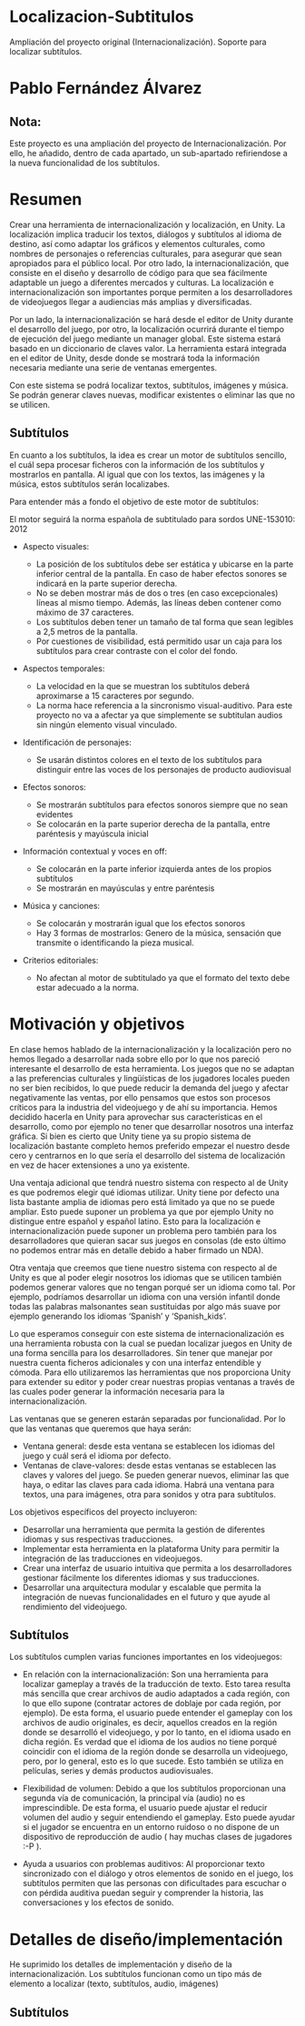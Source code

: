 # Localizacion-Subtitulos
Ampliación del proyecto original (Internacionalización). Soporte para localizar subtítulos.

# Pablo Fernández Álvarez

## Nota: 

Este proyecto es una ampliación del proyecto de Internacionalización. Por ello, he añadido, dentro de cada apartado, un sub-apartado refiriendose 
a la nueva funcionalidad de los subtítulos.

# Resumen

Crear una herramienta de internacionalización y localización, en Unity. La localización implica traducir los textos, diálogos y subtítulos al idioma de destino, así como adaptar los gráficos y elementos culturales, como nombres de personajes o referencias culturales, para asegurar que sean apropiados para el público local. Por otro lado, la internacionalización, que consiste en el diseño y desarrollo de código para que sea fácilmente adaptable un juego a diferentes mercados y culturas. La localización e internacionalización son importantes porque permiten a los desarrolladores de videojuegos llegar a audiencias más amplias y diversificadas.

Por un lado, la internacionalización se hará desde el editor de Unity durante el desarrollo del juego, por otro, la localización ocurrirá durante el tiempo de ejecución del juego mediante un manager global. Este sistema estará basado en un diccionario de claves valor. La herramienta estará integrada en el editor de Unity, desde donde se mostrará toda la información necesaria mediante una serie de ventanas emergentes.

Con este sistema se podrá localizar textos, subtítulos, imágenes y música. Se podrán generar claves nuevas, modificar existentes o eliminar las que no se utilicen.

## Subtítulos	

En cuanto a los subtítulos, la idea es crear un motor de subtítulos sencillo, el cuál sepa procesar ficheros con la información de los subtítulos y mostrarlos en pantalla.
Al igual que con los textos, las imágenes y la música, estos subtítulos serán localizabes.

Para entender más a fondo el objetivo de este motor de subtítulos:

El motor seguirá la norma española de subtitulado para sordos UNE-153010: 2012

- Aspecto visuales:
	+ La posición de los subtítulos debe ser estática y ubicarse en la parte inferior central de la pantalla. En caso de 
	haber efectos sonores se indicará en la parte superior derecha.
	+ No se deben mostrar más de dos o tres (en caso excepcionales) líneas al mismo tiempo. Además, las líneas deben contener
	como máximo de 37 caracteres.
	+ Los subtítulos deben tener un tamaño de tal forma que sean legibles a 2,5 metros de la pantalla.
	+ Por cuestiones de visibilidad, está permitido usar un caja para los subtítulos para crear contraste con el color del fondo.

- Aspectos temporales: 
	+ La velocidad en la que se muestran los subtítulos deberá aproximarse a 15 caracteres por segundo.
	+ La norma hace referencia a la sincronismo visual-auditivo. Para este proyecto no va a afectar ya que simplemente
	se subtitulan audios sin ningún elemento visual vinculado.

- Identificación de personajes:
	+ Se usarán distintos colores en el texto de los subtítulos para distinguir entre las voces de los personajes de
	producto audiovisual

- Efectos sonoros:
	+ Se mostrarán subtítulos para efectos sonoros siempre que no sean evidentes
	+ Se colocarán en la parte superior derecha de la pantalla, entre paréntesis y mayúscula inicial

- Información contextual y voces en off:
	+ Se colocarán en la parte inferior izquierda antes de los propios subtítulos
	+ Se mostrarán en mayúsculas y entre paréntesis

- Música y canciones:
	+ Se colocarán y mostrarán igual que los efectos sonoros
	+ Hay 3 formas de mostrarlos: Genero de la música, sensación que transmite o identificando la pieza musical.

- Criterios editoriales:
	+ No afectan al motor de subtitulado ya que el formato del texto debe estar adecuado a la norma.



# Motivación y objetivos

En clase hemos hablado de la internacionalización y la localización pero no hemos llegado a desarrollar nada sobre ello por lo que nos pareció interesante el desarrollo de esta herramienta. Los juegos que no se adaptan a las preferencias culturales y lingüísticas de los jugadores locales pueden no ser bien recibidos, lo que puede reducir la demanda del juego y afectar negativamente las ventas, por ello pensamos que estos son procesos críticos para la industria del videojuego y de ahí su importancia. 
Hemos decidido hacerla en Unity para aprovechar sus características en el desarrollo, como por ejemplo no tener que desarrollar nosotros una interfaz gráfica. Si bien es cierto que Unity tiene ya su propio sistema de localización bastante completo hemos preferido empezar el nuestro desde cero y centrarnos en lo que sería el desarrollo del sistema de localización en vez de hacer extensiones a uno ya existente. 

Una ventaja adicional que tendrá nuestro sistema con respecto al de Unity es que podremos elegir qué idiomas utilizar. Unity tiene por defecto una lista bastante amplia de idiomas pero está limitado ya que no se puede ampliar. Esto puede suponer un problema ya que por ejemplo Unity no distingue entre español y español latino. Esto para la localización e internacionalización puede suponer un problema pero también para los desarrolladores que quieran sacar sus juegos en consolas (de esto último no podemos entrar más en detalle debido a haber firmado un NDA).

Otra ventaja que creemos que tiene nuestro sistema con respecto al de Unity es que al poder elegir nosotros los idiomas que se utilicen también podemos generar valores que no tengan porqué ser un idioma como tal. Por ejemplo, podríamos desarrollar un idioma con una versión infantil donde todas las palabras malsonantes sean sustituidas por algo más suave por ejemplo generando los idiomas ‘Spanish’ y ‘Spanish_kids’.

Lo que esperamos conseguir con este sistema de internacionalización es una herramienta robusta con la cual se puedan localizar juegos en Unity de una forma sencilla para los desarrolladores. Sin tener que manejar por nuestra cuenta ficheros adicionales y con una interfaz entendible y cómoda. Para ello utilizaremos las herramientas que nos proporciona Unity para extender su editor y poder crear nuestras propias ventanas a través de las cuales poder generar la información necesaria para la internacionalización.

Las ventanas que se generen estarán separadas por funcionalidad. Por lo que las ventanas que queremos que haya serán:
 - Ventana general: desde esta ventana se establecen los idiomas del juego y cuál será el idioma por defecto.
 - Ventanas de clave-valores: desde estas ventanas se establecen las claves y valores del juego. Se pueden generar nuevos, eliminar las que haya, o editar las claves para cada idioma. Habrá una ventana para textos, una para imágenes, otra para sonidos y otra para subtítulos. 
 
Los objetivos específicos del proyecto incluyeron: 
 - Desarrollar una herramienta que permita la gestión de diferentes idiomas y sus respectivas traducciones. 
 - Implementar esta herramienta en la plataforma Unity para permitir la integración de las traducciones en videojuegos. 
 - Crear una interfaz de usuario intuitiva que permita a los desarrolladores gestionar fácilmente los diferentes idiomas y sus traducciones.
 - Desarrollar una arquitectura modular y escalable que permita la integración de nuevas funcionalidades en el futuro y que ayude al rendimiento del videojuego.

 ## Subtítulos

Los subtítulos cumplen varias funciones importantes en los videojuegos:

- En relación con la internacionalización: Son una herramienta para localizar gameplay a través de la traducción de texto. Esto tarea resulta más sencilla
que crear archivos de audio adaptados a cada región, con lo que ello supone (contratar actores de doblaje por cada región, por ejemplo). De esta forma, 
el usuario puede entender el gameplay con los archivos de audio originales, es decir, aquellos creados en la región donde se desarrolló el videojuego, y
por lo tanto, en el idioma usado en dicha región. Es verdad que el idioma de los audios no tiene porqué coincidir con el idioma de la región donde 
se desarrolla un videojuego, pero, por lo general, esto es lo que sucede. Esto también se utiliza en películas, series y demás productos audiovisuales.

- Flexibilidad de volumen: Debido a que los subtítulos proporcionan una segunda vía de comunicación, la principal vía (audio) no es imprescindible. 
De esta forma, el usuario puede ajustar el reducir volumen del audio y seguir entendiendo el gameplay. Esto puede ayudar si el jugador se encuentra en un 
entorno ruidoso o no dispone de un dispositivo de reproducción de audio ( hay muchas clases de jugadores :-P ).

- Ayuda a usuarios con problemas auditivos: Al proporcionar texto sincronizado con el diálogo y otros elementos de sonido en el juego, los subtítulos 
permiten que las personas con dificultades para escuchar o con pérdida auditiva puedan seguir y comprender la historia, las conversaciones y los efectos de sonido.


# Detalles de diseño/implementación

He suprimido los detalles de implementación y diseño de la internacionalización.
Los subtítulos funcionan como un tipo más de elemento a localizar (texto, subtítulos, audio, imágenes)

## Subtítulos


<!-- # Resultados obtenidos

Hemos creado una escena de ejemplo donde se ve el resultado de todo lo implementado anteriormente.

## Paquete en el editor

Dentro del editor se puede observar el apartado Localization, desde el que se puede controlar los distintos aspectos de la herramienta: las claves, los distintos idiomas,  algunos extras como la moneda, y el apartado Scene Utility para poder cambiar el idioma  de toda la escena de forma fácil.

![IMG1](./readme/editor.png)

Para usar la herramienta será necesario acoplar un componente que implemente la clase Localizable al objeto en cuestión (Ej: un texto), para así poder indicar qué claves queremos que siga.

![IMG2](./readme/component.png)

## KeyCreators
Todos los KeyCreators tendrán un aspecto similar al de la imagen. Arriba encontramos los distintos idiomas que tengamos preparados en nuestra herramienta, y abajo tanto las claves como los valores del asset que queramos modificar (texto, sprite, audio, fuente…). Además podemos tanto crear como eliminar claves a nuestro antojo,

![KEYCREATOR](./readme/keyCreator.png)

## Escena de prueba
Hemos preparado una escena de prueba donde se ve el funcionamiento de la herramienta.

Aquí un video de su funcionamiento:
https://drive.google.com/file/d/1_1upkUEl4Izr0-WY_2NRMupvfiDILCtu/view?usp=sharing 

![ESCENAPRUEBA](./readme/escenaPrueba.png)

# Conclusiones

Hemos conseguido realizar lo que teníamos pensado, de una forma bastante completa. Hemos podido incluso añadir cosas extra como el apartado Scene Utilities para poder editar la escena cómodamente y exportación e importación a CSV. Viendo el sistema de  Unity y el nuestro pensamos que no se queda atrás y hemos hecho un buen trabajo.

# Instalación

Para facilitar la instalación de esta herramienta se ha creado un package de Unity, estos son los pasos para la instalación:

1- Descargar el package del repositorio de Github, en el apartado de Releases.

![STEP](./readme/step.png)

2- Dentro del proyecto en el que queremos utilizar la herramienta, hacer clic derecho en Assets (o buscarlo en el menú de arriba) y seleccionar la opción:
“Import Package -> Custom Package”.

![STEP1](./readme/step1.png)

3- Buscar la ubicación de la descarga del Package y “Abrir”.

![STEP2](./readme/step2.png)

4- Seleccionar todo y “Import”

![STEP3](./readme/step3.png)

5- Si la instalación ha sido correcta, debería aparecer una opción en la barra del programa con todas las opciones de la herramienta.

![STEP4](./readme/step4.png) -->
